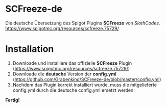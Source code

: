 # SCFreeze-de
Die deutsche Übersetzung des Spigot Plugins **SCFreeze** von *SlothCodes*.  
https://www.spigotmc.org/resources/scfreeze.75729/
# Installation
1. Downloade und installiere das offizielle **SCFreeze** Plugin (https://www.spigotmc.org/resources/scfreeze.75729/)  
2. Downloade die **deutsche** Version der **config.yml** (https://github.com/Grabenkind/SCFreeze-de/blob/master/config.yml)  
3. Nachdem das Plugin korrekt installiert wurde, muss die mitgelieferte config.yml durch die deutsche config.yml ersetzt werden.  
  
**Fertig!**

